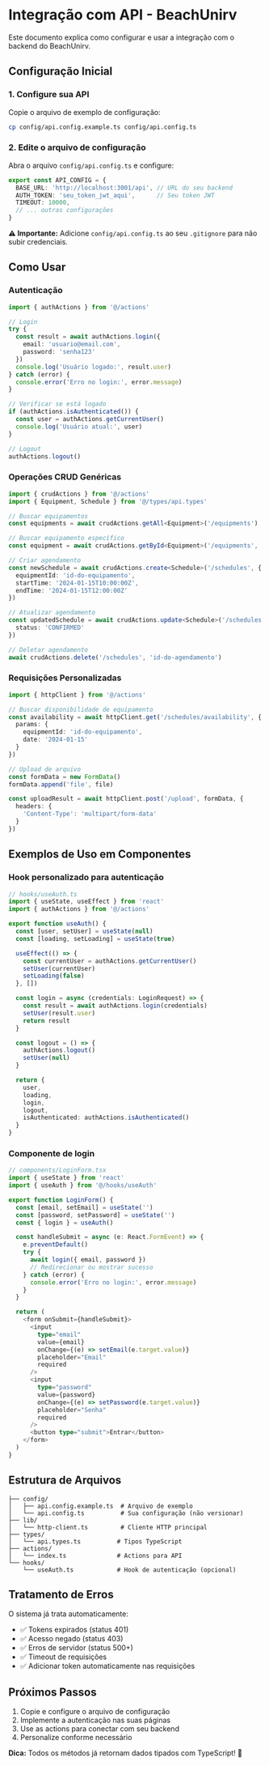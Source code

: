 # Integração com API - BeachUnirv

Este documento explica como configurar e usar a integração com o backend do BeachUnirv.

## Configuração Inicial

### 1. Configure sua API

Copie o arquivo de exemplo de configuração:

```bash
cp config/api.config.example.ts config/api.config.ts
```

### 2. Edite o arquivo de configuração

Abra o arquivo `config/api.config.ts` e configure:

```typescript
export const API_CONFIG = {
  BASE_URL: 'http://localhost:3001/api', // URL do seu backend
  AUTH_TOKEN: 'seu_token_jwt_aqui',      // Seu token JWT
  TIMEOUT: 10000,
  // ... outras configurações
}
```

**⚠️ Importante:** Adicione `config/api.config.ts` ao seu `.gitignore` para não subir credenciais.

## Como Usar

### Autenticação

```typescript
import { authActions } from '@/actions'

// Login
try {
  const result = await authActions.login({
    email: 'usuario@email.com',
    password: 'senha123'
  })
  console.log('Usuário logado:', result.user)
} catch (error) {
  console.error('Erro no login:', error.message)
}

// Verificar se está logado
if (authActions.isAuthenticated()) {
  const user = authActions.getCurrentUser()
  console.log('Usuário atual:', user)
}

// Logout
authActions.logout()
```

### Operações CRUD Genéricas

```typescript
import { crudActions } from '@/actions'
import { Equipment, Schedule } from '@/types/api.types'

// Buscar equipamentos
const equipments = await crudActions.getAll<Equipment>('/equipments')

// Buscar equipamento específico
const equipment = await crudActions.getById<Equipment>('/equipments', 'id-do-equipamento')

// Criar agendamento
const newSchedule = await crudActions.create<Schedule>('/schedules', {
  equipmentId: 'id-do-equipamento',
  startTime: '2024-01-15T10:00:00Z',
  endTime: '2024-01-15T12:00:00Z'
})

// Atualizar agendamento
const updatedSchedule = await crudActions.update<Schedule>('/schedules', 'id-do-agendamento', {
  status: 'CONFIRMED'
})

// Deletar agendamento
await crudActions.delete('/schedules', 'id-do-agendamento')
```

### Requisições Personalizadas

```typescript
import { httpClient } from '@/actions'

// Buscar disponibilidade de equipamento
const availability = await httpClient.get('/schedules/availability', {
  params: {
    equipmentId: 'id-do-equipamento',
    date: '2024-01-15'
  }
})

// Upload de arquivo
const formData = new FormData()
formData.append('file', file)

const uploadResult = await httpClient.post('/upload', formData, {
  headers: {
    'Content-Type': 'multipart/form-data'
  }
})
```

## Exemplos de Uso em Componentes

### Hook personalizado para autenticação

```typescript
// hooks/useAuth.ts
import { useState, useEffect } from 'react'
import { authActions } from '@/actions'

export function useAuth() {
  const [user, setUser] = useState(null)
  const [loading, setLoading] = useState(true)

  useEffect(() => {
    const currentUser = authActions.getCurrentUser()
    setUser(currentUser)
    setLoading(false)
  }, [])

  const login = async (credentials: LoginRequest) => {
    const result = await authActions.login(credentials)
    setUser(result.user)
    return result
  }

  const logout = () => {
    authActions.logout()
    setUser(null)
  }

  return {
    user,
    loading,
    login,
    logout,
    isAuthenticated: authActions.isAuthenticated()
  }
}
```

### Componente de login

```typescript
// components/LoginForm.tsx
import { useState } from 'react'
import { useAuth } from '@/hooks/useAuth'

export function LoginForm() {
  const [email, setEmail] = useState('')
  const [password, setPassword] = useState('')
  const { login } = useAuth()

  const handleSubmit = async (e: React.FormEvent) => {
    e.preventDefault()
    try {
      await login({ email, password })
      // Redirecionar ou mostrar sucesso
    } catch (error) {
      console.error('Erro no login:', error.message)
    }
  }

  return (
    <form onSubmit={handleSubmit}>
      <input
        type="email"
        value={email}
        onChange={(e) => setEmail(e.target.value)}
        placeholder="Email"
        required
      />
      <input
        type="password"
        value={password}
        onChange={(e) => setPassword(e.target.value)}
        placeholder="Senha"
        required
      />
      <button type="submit">Entrar</button>
    </form>
  )
}
```

## Estrutura de Arquivos

```
├── config/
│   ├── api.config.example.ts  # Arquivo de exemplo
│   └── api.config.ts          # Sua configuração (não versionar)
├── lib/
│   └── http-client.ts         # Cliente HTTP principal
├── types/
│   └── api.types.ts          # Tipos TypeScript
├── actions/
│   └── index.ts              # Actions para API
└── hooks/
    └── useAuth.ts            # Hook de autenticação (opcional)
```

## Tratamento de Erros

O sistema já trata automaticamente:

- ✅ Tokens expirados (status 401)
- ✅ Acesso negado (status 403)
- ✅ Erros de servidor (status 500+)
- ✅ Timeout de requisições
- ✅ Adicionar token automaticamente nas requisições

## Próximos Passos

1. Copie e configure o arquivo de configuração
2. Implemente a autenticação nas suas páginas
3. Use as actions para conectar com seu backend
4. Personalize conforme necessário

**Dica:** Todos os métodos já retornam dados tipados com TypeScript! 🎉 